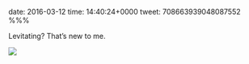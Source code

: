 date: 2016-03-12
time: 14:40:24+0000
tweet: 708663939048087552
%%%

Levitating? That’s new to me.

![](CdWuGMFW0AAE6Gq.jpg)
